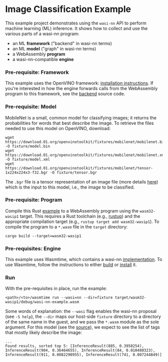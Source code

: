 # Image Classification Example

This example project demonstrates using the `wasi-nn` API to perform machine
learning (ML) inference. It shows how to collect and use the various parts of a
wasi-nn program:
- an ML __framework__ ("backend" in wasi-nn terms)
- an ML __model__ ("graph" in wasi-nn terms)
- a WebAssembly __program__
- a wasi-nn-compatible __engine__

### Pre-requisite: Framework

This example uses the OpenVINO framework: [installation
instructions][openvino-install]. If you're interested in how the engine forwards
calls from the WebAssembly program to this framework, see the
[backend][openvino-backend] source code.

[openvino-install]: https://docs.openvino.ai/2025/get-started/install-openvino.html
[openvino-backend]: ../../src/backend/openvino.rs

### Pre-requisite: Model

MobileNet is a small, common model for classifying images; it returns the
probabilities for words that best describe the image. To retrieve the files
needed to use this model on OpenVINO, download:

```
wget https://download.01.org/openvinotoolkit/fixtures/mobilenet/mobilenet.bin -O fixture/model.bin
wget https://download.01.org/openvinotoolkit/fixtures/mobilenet/mobilenet.xml -O fixture/model.xml
wget https://download.01.org/openvinotoolkit/fixtures/mobilenet/tensor-1x224x224x3-f32.bgr -O fixture/tensor.bgr
```

The `.bgr` file is a tensor representation of an image file (more details
[here]) which is the input to this model, i.e., the image to be classified.

[here]: https://download.01.org/openvinotoolkit/fixtures/mobilenet

### Pre-requisite: Program

Compile this Rust [example] to a WebAssembly program using the `wasm32-wasip1`
target. This requires a Rust toolchain (e.g., [rustup]) and the appropriate
compilation target (e.g., `rustup target add wasm32-wasip1`). To compile the
program to a `*.wasm` file in the `target` directory:

```
cargo build --target=wasm32-wasip1
```

[example]: src/main.rs
[rustup]: https://rustup.rs

### Pre-requisites: Engine

This example uses Wasmtime, which contains a wasi-nn [implementation][crate]. To
use Wasmtime, follow the instructions to either [build] or [install] it.

[build]: https://docs.wasmtime.dev/contributing-building.html
[crate]: ../..
[install]: https://docs.wasmtime.dev/cli-install.html

### Run

With the pre-requisites in place, run the example:

```
<path>/<to>/wasmtime run --wasi=nn --dir=fixture target/wasm32-wasip1/debug/wasi-nn-example.wasm
```

Some words of explanation: the `--wasi` flag enables the wasi-nn proposal (see
`-S help`), the `--dir` maps our host-side `fixture` directory to a directory of
the same name in the guest, and we pass the `*.wasm` module as the sole
argument. For this model (see the [source][example]), we expect to see the list
of tags that mostly likely describe the image:

```
...
Found results, sorted top 5: [InferenceResult(885, 0.3958254), InferenceResult(904, 0.36464655), InferenceResult(84, 0.010480323), InferenceResult(911, 0.0082290955), InferenceResult(741, 0.007244849)]
```
